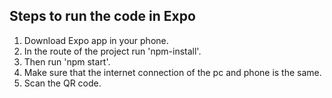 
## Steps to run the code in Expo

1. Download Expo app in your phone.
2. In the route of the project run 'npm-install'.
3. Then run 'npm start'.
4. Make sure that the internet connection of the pc and phone is the same.
5. Scan the QR code.
